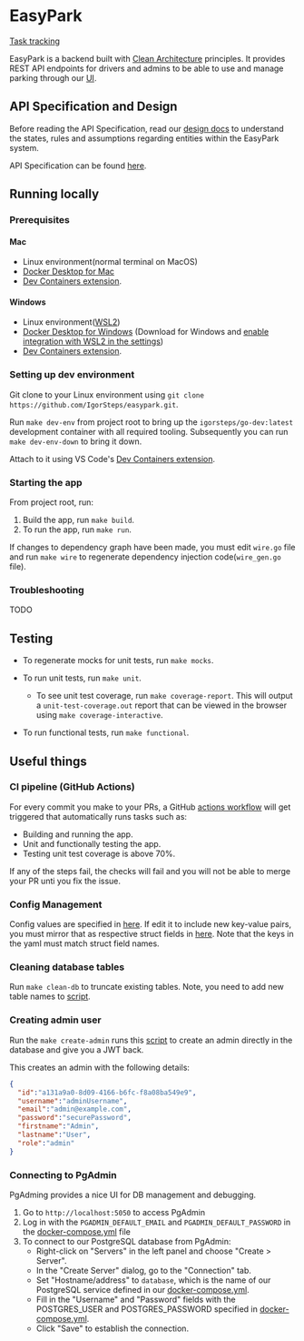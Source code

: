 # EasyPark

[Task tracking](https://trello.com/invite/b/lGdfavnm/ATTI15a8afbd1ced04b229e8f2380279ac156CE4A0AF/easypark)

EasyPark is a backend built with [Clean Architecture](https://blog.cleancoder.com/uncle-bob/2012/08/13/the-clean-architecture.html) principles. It provides REST API endpoints for drivers and admins to be able to use and manage parking through our [UI](https://github.com/IgorSteps/easypark-ui).

## API Specification and Design

Before reading the API Specification, read our [design docs](./docs/DESIGN.MD) to understand the states, rules and assumptions regarding entities within the EasyPark system.

API Specification can be found [here](docs/API_SPEC.md).

## Running locally

### Prerequisites

#### Mac

- Linux environment(normal terminal on MacOS)
- [Docker Desktop for Mac](https://docs.docker.com/desktop/install/mac-install/)
- [Dev Containers extension](https://marketplace.visualstudio.com/items?itemName=ms-vscode-remote.remote-containers).

#### Windows

- Linux environment([WSL2](https://learn.microsoft.com/en-us/windows/wsl/install))
- [Docker Desktop for Windows](https://docs.docker.com/desktop/install/windows-install/) (Download for Windows and [enable integration with WSL2 in the settings](https://docs.docker.com/desktop/wsl/))
- [Dev Containers extension](https://marketplace.visualstudio.com/items?itemName=ms-vscode-remote.remote-containers).

### Setting up dev environment

Git clone to your Linux environment using `git clone https://github.com/IgorSteps/easypark.git`.

Run `make dev-env` from project root to bring up the `igorsteps/go-dev:latest` development container with all required tooling. Subsequently you can run `make dev-env-down` to bring it down.

Attach to it using VS Code's [Dev Containers extension](https://marketplace.visualstudio.com/items?itemName=ms-vscode-remote.remote-containers).

### Starting the app

From project root, run:

1. Build the app, run `make build`.
2. To run the app, run `make run`.

If changes to dependency graph have been made, you must edit `wire.go` file and run `make wire` to regenerate dependency injection code(`wire_gen.go` file).

### Troubleshooting

TODO

## Testing

- To regenerate mocks for unit tests, run `make mocks`.

- To run unit tests, run `make unit`.
  - To see unit test coverage, run `make coverage-report`. This will output a `unit-test-coverage.out` report that can be viewed in the browser using `make coverage-interactive`.

- To run functional tests, run `make functional`.

## Useful things

### CI pipeline (GitHub Actions)

For every commit you make to your PRs, a GitHub [actions workflow](.github/workflows/go.yml) will get triggered that automatically runs tasks such as:

- Building and running the app.
- Unit and functionally testing the app.
- Testing unit test coverage is above 70%.

If any of the steps fail, the checks will fail and you will not be able to merge your PR unti you fix the issue.

### Config Management

Config values are specified in [here](./config.yaml). If edit it to include new key-value pairs, you must mirror that as respective struct fields in [here](/internal/drivers/config/config.go). Note that the keys in the yaml must match struct field names.

### Cleaning database tables

Run `make clean-db` to truncate existing tables. Note, you need to add new table names to [script](./build/cleandb.sh).

### Creating admin user

Run the `make create-admin` runs this [script](./build/createadmin.sh) to create an admin directly in the database and give you a JWT back.

This creates an admin with the following details:

```json
{
  "id":"a131a9a0-8d09-4166-b6fc-f8a08ba549e9",
  "username":"adminUsername",
  "email":"admin@example.com", 
  "password":"securePassword",
  "firstname":"Admin",
  "lastname":"User",
  "role":"admin"
}
```

### Connecting to PgAdmin

PgAdming provides a nice UI for DB management and debugging.

1. Go to `http://localhost:5050` to access PgAdmin
2. Log in with the `PGADMIN_DEFAULT_EMAIL` and `PGADMIN_DEFAULT_PASSWORD` in the [docker-compose.yml](./docker-compose.yml) file
3. To connect to our PostgreSQL database from PgAdmin:
    - Right-click on "Servers" in the left panel and choose "Create > Server".
    - In the "Create Server" dialog, go to the "Connection" tab.
    - Set "Hostname/address" to `database`, which is the name of our PostgreSQL service defined in our [docker-compose.yml](./docker-compose.yml).
    - Fill in the "Username" and "Password" fields with the POSTGRES_USER and POSTGRES_PASSWORD specified in [docker-compose.yml](./docker-compose.yml).
    - Click "Save" to establish the connection.
